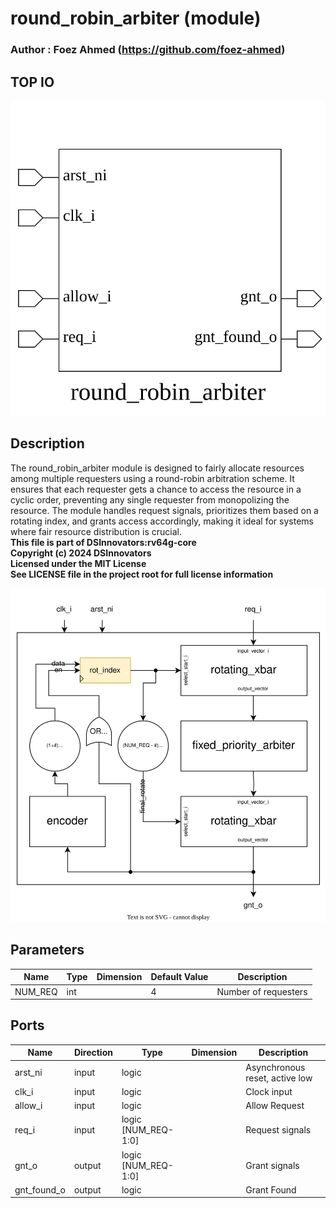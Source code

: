 # round_robin_arbiter (module)

### Author : Foez Ahmed (https://github.com/foez-ahmed)

## TOP IO
<img src="./round_robin_arbiter_top.svg">

## Description

The round_robin_arbiter module is designed to fairly allocate resources among multiple requesters
using a round-robin arbitration scheme. It ensures that each requester gets a chance to access the
resource in a cyclic order, preventing any single requester from monopolizing the resource. The
module handles request signals, prioritizes them based on a rotating index, and grants access
accordingly, making it ideal for systems where fair resource distribution is crucial.
<br>**This file is part of DSInnovators:rv64g-core**
<br>**Copyright (c) 2024 DSInnovators**
<br>**Licensed under the MIT License**
<br>**See LICENSE file in the project root for full license information**

<img src="./round_robin_arbiter_des.svg">

## Parameters
|Name|Type|Dimension|Default Value|Description|
|-|-|-|-|-|
|NUM_REQ|int||4|Number of requesters|

## Ports
|Name|Direction|Type|Dimension|Description|
|-|-|-|-|-|
|arst_ni|input|logic||Asynchronous reset, active low|
|clk_i|input|logic||Clock input|
|allow_i|input|logic||Allow Request|
|req_i|input|logic [NUM_REQ-1:0]||Request signals|
|gnt_o|output|logic [NUM_REQ-1:0]||Grant signals|
|gnt_found_o|output|logic||Grant Found|
